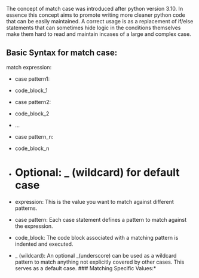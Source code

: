 The concept of match case was introduced after python version 3.10.
In essence this concept aims to promote writing more cleaner python code that can be easily maintained.
A correct usage is as a replacement of if/else statements that can sometimes hide logic in the conditions themselves make them hard to read and maintain incases of a large and complex case.
## Basic Syntax for match case:
match expression:
* case pattern1:
* code_block_1
* case pattern2:
* code_block_2
* ...
* case pattern_n:
* code_block_n
* # Optional: _ (wildcard) for default case

* expression: This is the value you want to match against different patterns.
* case pattern: Each case statement defines a pattern to match against the expression.
* code_block: The code block associated with a matching pattern is indented and executed.
* _ (wildcard): An optional _(underscore) can be used as a wildcard pattern to match anything not explicitly covered by other cases. This serves as a default case. ### Matching Specific Values:*    